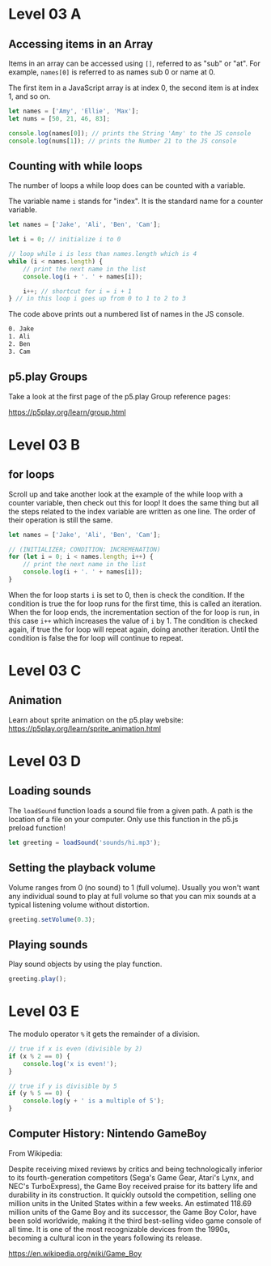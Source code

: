 # Level 03 A

## Accessing items in an Array

Items in an array can be accessed using `[]`, referred to as "sub" or "at". For example, `names[0]` is referred to as names sub 0 or name at 0.

The first item in a JavaScript array is at index 0, the second item is at index 1, and so on.

```js
let names = ['Amy', 'Ellie', 'Max'];
let nums = [50, 21, 46, 83];

console.log(names[0]); // prints the String 'Amy' to the JS console
console.log(nums[1]); // prints the Number 21 to the JS console
```

## Counting with while loops

The number of loops a while loop does can be counted with a variable.

The variable name `i` stands for "index". It is the standard name for a counter variable.

```js
let names = ['Jake', 'Ali', 'Ben', 'Cam'];

let i = 0; // initialize i to 0

// loop while i is less than names.length which is 4
while (i < names.length) {
	// print the next name in the list
	console.log(i + '. ' + names[i]);

	i++; // shortcut for i = i + 1
} // in this loop i goes up from 0 to 1 to 2 to 3
```

The code above prints out a numbered list of names in the JS console.

```txt
0. Jake
1. Ali
2. Ben
3. Cam
```

## p5.play Groups

Take a look at the first page of the p5.play Group reference pages:

https://p5play.org/learn/group.html

# Level 03 B

## for loops

Scroll up and take another look at the example of the while loop with a counter variable, then check out this for loop! It does the same thing but all the steps related to the index variable are written as one line. The order of their operation is still the same.

```js
let names = ['Jake', 'Ali', 'Ben', 'Cam'];

// (INITIALIZER; CONDITION; INCREMENATION)
for (let i = 0; i < names.length; i++) {
	// print the next name in the list
	console.log(i + '. ' + names[i]);
}
```

When the for loop starts `i` is set to 0, then is check the condition. If the condition is true the for loop runs for the first time, this is called an iteration. When the for loop ends, the incrementation section of the for loop is run, in this case `i++` which increases the value of `i` by 1. The condition is checked again, if true the for loop will repeat again, doing another iteration. Until the condition is false the for loop will continue to repeat.

# Level 03 C

## Animation

Learn about sprite animation on the p5.play website: https://p5play.org/learn/sprite_animation.html

# Level 03 D

## Loading sounds

The `loadSound` function loads a sound file from a given path. A path is the location of a file on your computer. Only use this function in the p5.js preload function!

```js
let greeting = loadSound('sounds/hi.mp3');
```

## Setting the playback volume

Volume ranges from 0 (no sound) to 1 (full volume). Usually you won't want any individual sound to play at full volume so that you can mix sounds at a typical listening volume without distortion.

```js
greeting.setVolume(0.3);
```

## Playing sounds

Play sound objects by using the play function.

```js
greeting.play();
```

# Level 03 E

The modulo operator `%` it gets the remainder of a division.

```js
// true if x is even (divisible by 2)
if (x % 2 == 0) {
	console.log('x is even!');
}

// true if y is divisible by 5
if (y % 5 == 0) {
	console.log(y + ' is a multiple of 5');
}
```

## Computer History: Nintendo GameBoy

From Wikipedia:

Despite receiving mixed reviews by critics and being technologically inferior to its fourth-generation competitors (Sega's Game Gear, Atari's Lynx, and NEC's TurboExpress), the Game Boy received praise for its battery life and durability in its construction. It quickly outsold the competition, selling one million units in the United States within a few weeks. An estimated 118.69 million units of the Game Boy and its successor, the Game Boy Color, have been sold worldwide, making it the third best-selling video game console of all time. It is one of the most recognizable devices from the 1990s, becoming a cultural icon in the years following its release.

https://en.wikipedia.org/wiki/Game_Boy
